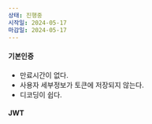 ```yaml
---
상태: 진행중
시작일: 2024-05-17
마감일: 2024-05-17
---
```

#### 기본인증
- 만료시간이 없다.
- 사용자 세부정보가 토큰에 저장되지 않는다.
- 디코딩이 쉽다. 

#### JWT
